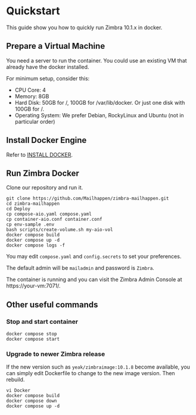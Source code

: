 # Quickstart

This guide show you how to quickly run Zimbra 10.1.x in docker.

## Prepare a Virtual Machine

You need a server to run the container. You could use an existing VM that already have the docker installed.

For minimum setup, consider this:

- CPU Core: 4
- Memory: 8GB
- Hard Disk: 50GB for /, 100GB for /var/lib/docker. Or just one disk with 100GB for /.
- Operating System: We prefer Debian, RockyLinux and Ubuntu (not in particular order)

## Install Docker Engine

Refer to [INSTALL DOCKER](INSTALL-DOCKER.md).

## Run Zimbra Docker

Clone our repository and run it.

```
git clone https://github.com/Mailhappen/zimbra-mailhappen.git
cd zimbra-mailhappen
cd Deploy
cp compose-aio.yaml compose.yaml
cp container-aio.conf container.conf
cp env-sample .env
bash scripts/create-volume.sh my-aio-vol
docker compose build
docker compose up -d
docker compose logs -f
```

You may edit `compose.yaml` and `config.secrets` to set your preferences.

The default admin will be `mailadmin` and password is `Zimbra`.

The container is running and you can visit the Zimbra Admin Console at https://your-vm:7071/.

## Other useful commands

### Stop and start container

```
docker compose stop
docker compose start
```

### Upgrade to newer Zimbra release

If the new version such as `yeak/zimbraimage:10.1.8` become available, you can simply edit Dockerfile to change to the new image version. Then rebuild.

```
vi Docker
docker compose build
docker compose down
docker compose up -d
```

